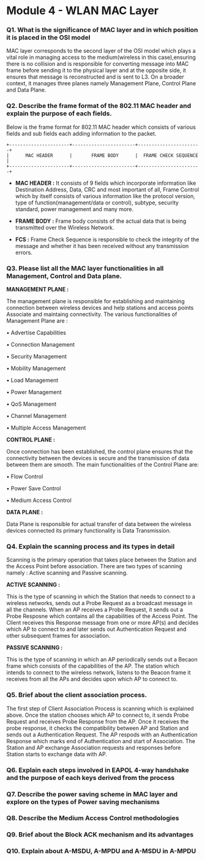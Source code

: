 # Module 4 - WLAN MAC Layer

### Q1. What is the significance of MAC layer and in which position it is placed in the OSI model
MAC layer corresponds to the second layer of the OSI model which plays a vital role in managing access to the medium(wireless in this case),ensuring there is no collision and is responsible for converting message into MAC frame before sending it to the physical layer and at the opposite side, it ensures that message is reconstructed and is sent to L3. On a broader context, it manages three planes namely Management Plane, Control Plane and Data Plane.

### Q2. Describe the frame format of the 802.11 MAC header and explain the purpose of each fields.
Below is the frame format for 802.11 MAC header which consists of various fields and sub fields each adding information to the packet.
```
+----------------------+-----------------------+-----------------------+
|      MAC HEADER      |       FRAME BODY      |  FRAME CHECK SEQUENCE |
+----------------------+-----------------------+-----------------------+
```
- **MAC HEADER :**
It consists of 9 fields which incorporate information like Destination Address, Data, CRC and most important of all, Frame Control which by itself consists of various information like the protocol version, type of function(management/data or control), subtype, security standard, power management and many more.

- **FRAME BODY :**
Frame body consists of the actual data that is being transmitted over the Wireless Network.
- **FCS :**
Frame Check Sequence is responsible to check the integrity of the message and whether it has been received without any transmission errors.

### Q3. Please list all the MAC layer functionalities in all Management, Control and Data plane.
**MANAGEMENT PLANE :** 

The management plane is responsible for establishing and maintaining connection between wireless devices and help stations and access points Associate and maintaing connectivity. The various functionalities of Management Plane are :

  • Advertise Capabilities
  
  • Connection Management
  
  • Security Management
  
  • Mobility Management
  
  • Load Management
  
  • Power Management
  
  • QoS Management
  
  • Channel Management
  
  • Multiple Access Management

**CONTROL PLANE :**

Once connection has been established, the control plane ensures that the connectivity between the devices is secure and the transmission of data between them are smooth. The main functionalities of the Control Plane are:

  • Flow Control
  
  • Power Save Control
  
  • Medium Access Control

**DATA PLANE :**

Data Plane is responsible for actual transfer of data between the wireless devices connected its primary functionality is Data Transmission.
### Q4. Explain the scanning process and its types in detail
Scanning is the primary operation that takes place between the Station and the Access Point before association. There are two types of scanning namely : Active scanning and Passive scanning.

**ACTIVE SCANNING :**

This is the type of scanning in which the Station that needs to connect to a wireless networks, sends out a Probe Request as a broadcast message in all the channels. When an AP receives a Probe Request, it sends out a Probe Resposne which contains all the capabilities of the Access Point. The Client receives this Response message from one or more AP(s) and decides which AP to connect to and later sends out Authentication Request and other subsequent frames for association.

**PASSIVE SCANNING :**

This is the type of scanning in which an AP periodically sends out a Becaon frame which consists of the capabilities of the AP. The station which intends to connect to the wireless network, listens to the Beacon frame it receives from all the APs and decides upon which AP to connect to.

### Q5. Brief about the client association process.
The first step of Client Association Process is scanning which is explained above. Once the station chooses which AP to connect to, it sends Probe Request and receives Probe Response from the AP. Once it receives the probe response, it checks the compatibility between AP and Station and sends out a Authentication Request. The AP respods with an Authentication Response which marks end of Authentication and start of Association. The Station and AP exchange Association requests and responses before Station starts to exchange data with AP.

### Q6. Explain each steps involved in EAPOL 4-way handshake and the purpose of each keys derived from the process

### Q7. Describe the power saving scheme in MAC layer and explore on the types of Power saving mechanisms

### Q8. Describe the Medium Access Control methodologies

### Q9. Brief about the Block ACK mechanism and its advantages

### Q10. Explain about A-MSDU, A-MPDU and A-MSDU in A-MPDU
